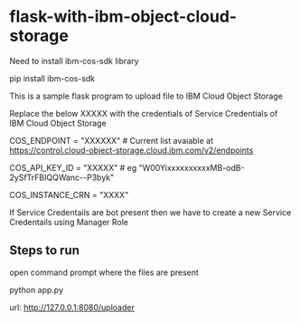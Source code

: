 # flask-with-ibm-object-cloud-storage

Need to install  ibm-cos-sdk library

pip install ibm-cos-sdk


This is a sample flask program to upload file to IBM Cloud Object Storage 

Replace the below XXXXX with the credentials of Service Credentials of IBM Cloud Object Storage

COS_ENDPOINT = "XXXXXX" # Current list avaiable at https://control.cloud-object-storage.cloud.ibm.com/v2/endpoints

COS_API_KEY_ID = "XXXXX" # eg "W00YixxxxxxxxxxMB-odB-2ySfTrFBIQQWanc--P3byk"

COS_INSTANCE_CRN = "XXXX"

If Service Credentails are bot present then we have to create a new Service Credentails using Manager Role

Steps to run
----------
open command prompt where the files are present


python app.py


url:  http://127.0.0.1:8080/uploader
